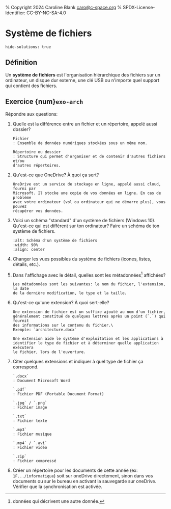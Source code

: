 % Copyright 2024 Caroline Blank <caro@c-space.org>
% SPDX-License-Identifier: CC-BY-NC-SA-4.0

# Système de fichiers

```{metadata}
hide-solutions: true
```

## Définition

Un **système de fichiers** est l'organisation hiérarchique des fichiers sur un
ordinateur, un disque dur externe, une clé USB ou n'importe quel support qui
contient des fichiers.

## Exercice {num}`exo-arch`

Répondre aux questions:

1.  Quelle est la différence entre un fichier et un répertoire, appelé aussi
    dossier?

    ```{solution}
    Fichier
    : Ensemble de données numériques stockées sous un même nom.

    Répertoire ou dossier
    : Structure qui permet d'organiser et de contenir d'autres fichiers et/ou
    d'autres répertoires.
    ```

2.  Qu'est-ce que OneDrive? À quoi ça sert?

    ```{solution}
    OneDrive est un service de stockage en ligne, appelé aussi cloud, fourni par
    Microsoft. Il stocke une copie de vos données en ligne. En cas de problème
    avec votre ordinateur (vol ou ordinateur qui ne démarre plus), vous pouvez
    récupérer vos données.
    ```

3.  Voici un schéma "standard" d'un système de fichiers (Windows 10). Qu'est-ce
    qui est différent sur ton ordinateur? Faire un schéma de ton système de
    fichiers.

    ```{image} images/syst-fichiers.png
    :alt: Schéma d'un système de fichiers
    :width: 90%
    :align: center
    ```

4.  Changer les vues possibles du système de fichiers (icones, listes, détails,
    etc.).

5.  Dans l'affichage avec le détail, quelles sont les métadonnées[^sn1]
    affichées?
    [^sn1]: données qui décrivent une autre donnée.

    ```{solution}
    Les métadonnées sont les suivantes: le nom du fichier, l'extension, la date
    de la dernière modification, le type et la taille.
    ```

6.  Qu'est-ce qu'une extension? À quoi sert-elle?

    ```{solution}
    Une extension de fichier est un suffixe ajouté au nom d'un fichier,
    généralement constitué de quelques lettres après un point (`.`) qui fournit
    des informations sur le contenu du fichier.\
    Exemple: `architecture.docx`

    Une extension aide le système d'exploitation et les applications à
    identifier le type de fichier et à déterminer quelle application exécutera
    le fichier, lors de l'ouverture.
    ```

7.  Citer quelques extensions et indiquer à quel type de fichier ça correspond.

    ```{solution}
    `.docx`
    : Document Microsoft Word

    `.pdf`
    : Fichier PDF (Portable Document Format)

    `.jpg` / `.png`
    : Fichier image

    `.txt`
    : Fichier texte

    `.mp3`
    : Fichier musique

    `.mp4` / `.avi`
    : Fichier vidéo

    `.zip`
    : Fichier compressé
    ```

8.  Créer un répertoire pour les documents de cette année (ex:
    `1F.../informatique`) soit sur oneDrive directement, sinon dans vos
    documents ou sur le bureau en activant la sauvegarde sur oneDrive. Vérifier
    que la synchronisation est activée.
